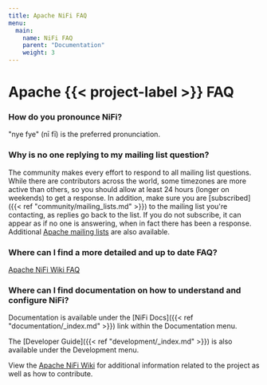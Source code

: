 ```yaml
---
title: Apache NiFi FAQ
menu:
  main:
    name: NiFi FAQ
    parent: "Documentation"
    weight: 3
---
```


# Apache {{< project-label >}} FAQ

### How do you pronounce NiFi?

"nye fye" (nī fī) is the preferred pronunciation.

### Why is no one replying to my mailing list question?
                
The community makes every effort to respond to all mailing list questions. While there are contributors across the
world, some timezones are more active than others, so you should allow at least 24 hours (longer on weekends) to get a
response. In addition, make sure you are [subscribed]({{< ref "community/mailing_lists.md" >}}) to the mailing
list you're contacting, as replies go back to the list. If you do not subscribe, it can appear as if no one is
answering, when in fact there has been a response. Additional
[Apache mailing lists](https://apache.org/foundation/mailinglists.html) are also available.

### Where can I find a more detailed and up to date FAQ?

[Apache NiFi Wiki FAQ](https://cwiki.apache.org/confluence/display/NIFI/FAQs)

### Where can I find documentation on how to understand and configure NiFi?
     
Documentation is available under the [NiFi Docs]({{< ref "documentation/_index.md" >}}) link within the Documentation menu.

The [Developer Guide]({{< ref "development/_index.md" >}}) is also available under the Development menu.

View the [Apache NiFi Wiki](https://cwiki.apache.org/confluence/display/NIFI) for additional information related to the
project as well as how to contribute.
